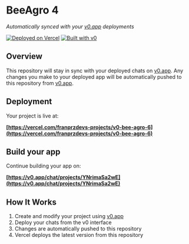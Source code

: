 # BeeAgro 4

*Automatically synced with your [v0.app](https://v0.app) deployments*

[![Deployed on Vercel](https://img.shields.io/badge/Deployed%20on-Vercel-black?style=for-the-badge&logo=vercel)](https://vercel.com/franprzdevs-projects/v0-bee-agro-6)
[![Built with v0](https://img.shields.io/badge/Built%20with-v0.app-black?style=for-the-badge)](https://v0.app/chat/projects/YNrimaSa2wE)

## Overview

This repository will stay in sync with your deployed chats on [v0.app](https://v0.app).
Any changes you make to your deployed app will be automatically pushed to this repository from [v0.app](https://v0.app).

## Deployment

Your project is live at:

**[https://vercel.com/franprzdevs-projects/v0-bee-agro-6](https://vercel.com/franprzdevs-projects/v0-bee-agro-6)**

## Build your app

Continue building your app on:

**[https://v0.app/chat/projects/YNrimaSa2wE](https://v0.app/chat/projects/YNrimaSa2wE)**

## How It Works

1. Create and modify your project using [v0.app](https://v0.app)
2. Deploy your chats from the v0 interface
3. Changes are automatically pushed to this repository
4. Vercel deploys the latest version from this repository